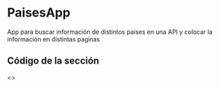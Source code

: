 # PaisesApp

App para buscar información de distintos paises en una API y colocar la información en distintas paginas

## Código de la sección

<>

